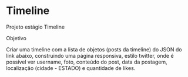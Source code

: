 # Timeline
Projeto estágio Timeline

Objetivo

Criar uma timeline com a lista de objetos (posts da timeline) do JSON do link abaixo, construindo uma página responsiva, estilo twitter, onde é possível ver username, foto, conteúdo do post, data da postagem, localização (cidade - ESTADO) e quantidade de likes.
